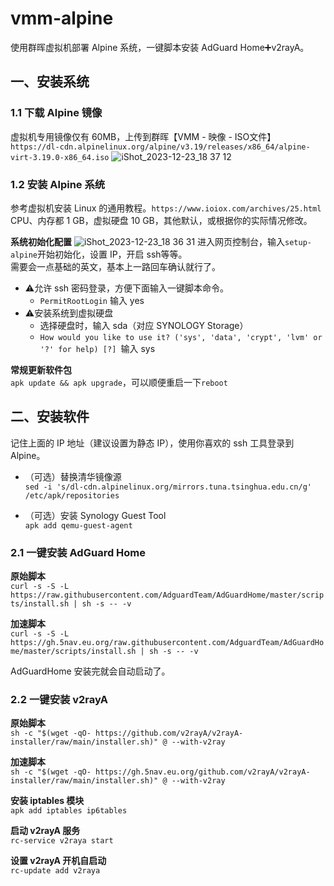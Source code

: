 # vmm-alpine

使用群晖虚拟机部署 Alpine 系统，一键脚本安装 AdGuard Home➕v2rayA。

## 一、安装系统

### 1.1 下载 Alpine 镜像
虚拟机专用镜像仅有 60MB，上传到群晖【VMM - 映像 - ISO文件】  
`https://dl-cdn.alpinelinux.org/alpine/v3.19/releases/x86_64/alpine-virt-3.19.0-x86_64.iso`
![iShot_2023-12-23_18 37 12](https://github.com/juneix/vmm-alpine/assets/81808039/2a1e8d6f-08a9-4c01-a437-ca40d45d2c3a)

### 1.2 安装 Alpine 系统
参考虚拟机安装 Linux 的通用教程。`https://www.ioiox.com/archives/25.html`  
CPU、内存都 1 GB，虚拟硬盘 10 GB，其他默认，或根据你的实际情况修改。

**系统初始化配置**
![iShot_2023-12-23_18 36 31](https://github.com/juneix/vmm-alpine/assets/81808039/8d55dc5a-2f01-4b2a-89d5-c453ce82b8e7)
进入网页控制台，输入`setup-alpine`开始初始化，设置 IP，开启 ssh等等。  
需要会一点基础的英文，基本上一路回车确认就行了。  

- ⚠️允许 ssh 密码登录，方便下面输入一键脚本命令。  
  - `PermitRootLogin` 输入 yes  
- ⚠️安装系统到虚拟硬盘  
  - 选择硬盘时，输入 sda（对应 SYNOLOGY Storage）  
  - `How would you like to use it? ('sys', 'data', 'crypt', 'lvm' or '?' for help) [?] `输入 sys  

**常规更新软件包**  
`apk update && apk upgrade`，可以顺便重启一下`reboot`

## 二、安装软件
记住上面的 IP 地址（建议设置为静态 IP），使用你喜欢的 ssh 工具登录到 Alpine。

- （可选）替换清华镜像源  
`sed -i 's/dl-cdn.alpinelinux.org/mirrors.tuna.tsinghua.edu.cn/g' /etc/apk/repositories`

- （可选）安装 Synology Guest Tool  
`apk add qemu-guest-agent`

### 2.1 一键安装 AdGuard Home
**原始脚本**  
`curl -s -S -L https://raw.githubusercontent.com/AdguardTeam/AdGuardHome/master/scripts/install.sh | sh -s -- -v`  

**加速脚本**  
`curl -s -S -L https://gh.5nav.eu.org/raw.githubusercontent.com/AdguardTeam/AdGuardHome/master/scripts/install.sh | sh -s -- -v`  

AdGuardHome 安装完就会自动启动了。

### 2.2 一键安装 v2rayA
**原始脚本**  
`sh -c "$(wget -qO- https://github.com/v2rayA/v2rayA-installer/raw/main/installer.sh)" @ --with-v2ray`  

**加速脚本**  
`sh -c "$(wget -qO- https://gh.5nav.eu.org/github.com/v2rayA/v2rayA-installer/raw/main/installer.sh)" @ --with-v2ray`  

**安装 iptables 模块**  
`apk add iptables ip6tables`

**启动 v2rayA 服务**  
`rc-service v2raya start`  

**设置 v2rayA 开机自启动**  
`rc-update add v2raya`
